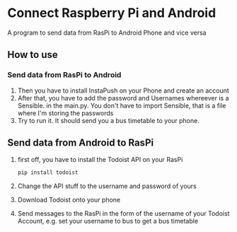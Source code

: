 # Connect Raspberry Pi and Android
A program to send data from RasPi to Android Phone and vice versa
## How to use
### Send data from RasPi to Android
1. Then you have to install InstaPush on your Phone and create an account
2. After that, you have to add the password and Usernames whereever is a Sensible.<Name> in the main.py. You don't have to import Sensible, that is a file where I'm storing the passwords
3. Try to run it. It should send you a bus timetable to your phone.
## Send data from Android to RasPi
1. first off, you have to install the Todoist API on your RasPi

    ``` bash
    pip install todoist
    ```

2. Change the API stuff to the username and password of yours
3. Download Todoist onto your phone
4. Send messages to the RasPi in the form of the username of your Todoist Account, e.g. set your username to bus to get a bus timetable
